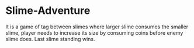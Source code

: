 # Slime-Adventure
It is a game of tag between slimes where larger slime consumes the smaller slime, player needs to increase its size by consuming coins before enemy slime does. Last slime standing wins.
